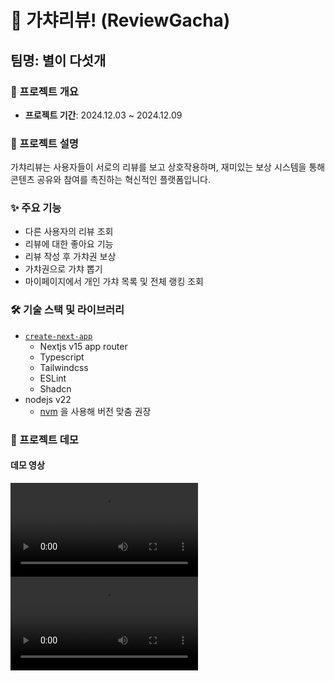 <!-- ## 프로젝트 기술스택

### 초기 세팅
 -->

# 🌟 가챠리뷰! (ReviewGacha)
## 팀명: 별이 다섯개

### 🚀 프로젝트 개요
- **프로젝트 기간**: 2024.12.03 ~ 2024.12.09

### 📝 프로젝트 설명
가챠리뷰는 사용자들이 서로의 리뷰를 보고 상호작용하며, 재미있는 보상 시스템을 통해 콘텐츠 공유와 참여를 촉진하는 혁신적인 플랫폼입니다.

### ✨ 주요 기능
- 다른 사용자의 리뷰 조회
- 리뷰에 대한 좋아요 기능
- 리뷰 작성 후 가챠권 보상
- 가챠권으로 가챠 뽑기
- 마이페이지에서 개인 가챠 목록 및 전체 랭킹 조회

### 🛠️ 기술 스택 및 라이브러리

- [`create-next-app`](https://nextjs.org/docs/app/api-reference/cli/create-next-app)
  - Nextjs v15 app router
  - Typescript
  - Tailwindcss
  - ESLint
  - Shadcn
- nodejs v22
  - [nvm](https://github.com/nvm-sh/nvm) 을 사용해 버전 맞춤 권장

### 🎥 프로젝트 데모

#### 데모 영상
![프로젝트 데모](/reviewgacha01.mp4)
![프로젝트 데모](/reviewgacha02.mov)
